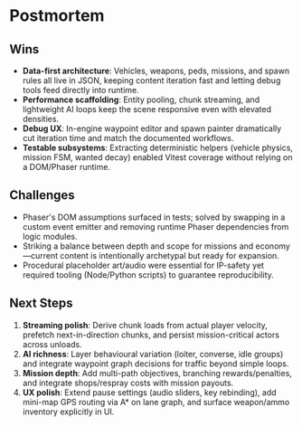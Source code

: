 # Postmortem

## Wins
- **Data-first architecture**: Vehicles, weapons, peds, missions, and spawn rules all live in JSON, keeping content iteration fast and letting debug tools feed directly into runtime.
- **Performance scaffolding**: Entity pooling, chunk streaming, and lightweight AI loops keep the scene responsive even with elevated densities.
- **Debug UX**: In-engine waypoint editor and spawn painter dramatically cut iteration time and match the documented workflows.
- **Testable subsystems**: Extracting deterministic helpers (vehicle physics, mission FSM, wanted decay) enabled Vitest coverage without relying on a DOM/Phaser runtime.

## Challenges
- Phaser's DOM assumptions surfaced in tests; solved by swapping in a custom event emitter and removing runtime Phaser dependencies from logic modules.
- Striking a balance between depth and scope for missions and economy—current content is intentionally archetypal but ready for expansion.
- Procedural placeholder art/audio were essential for IP-safety yet required tooling (Node/Python scripts) to guarantee reproducibility.

## Next Steps
1. **Streaming polish**: Derive chunk loads from actual player velocity, prefetch next-in-direction chunks, and persist mission-critical actors across unloads.
2. **AI richness**: Layer behavioural variation (loiter, converse, idle groups) and integrate waypoint graph decisions for traffic beyond simple loops.
3. **Mission depth**: Add multi-path objectives, branching rewards/penalties, and integrate shops/respray costs with mission payouts.
4. **UX polish**: Extend pause settings (audio sliders, key rebinding), add mini-map GPS routing via A* on lane graph, and surface weapon/ammo inventory explicitly in UI.
